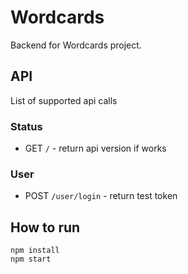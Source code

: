 # Wordcards

Backend for Wordcards project.

## API

List of supported api calls

### Status

- GET `/` - return api version if works

### User

- POST `/user/login` - return test token

## How to run

```
npm install
npm start
```
